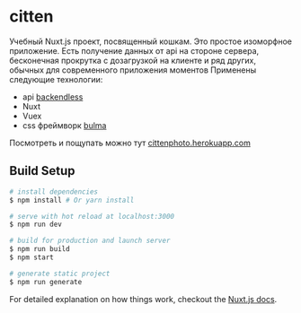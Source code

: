 # citten

Учебный Nuxt.js проект, посвященный кошкам. Это простое изоморфное приложение.
Есть получение данных от api на стороне сервера, бесконечная прокрутка с дозагрузкой 
на клиенте и ряд других, обычных для современного приложения моментов
Применены следующие технологии:

- api [backendless](https://backendless.com)
- Nuxt
- Vuex
- css фреймворк [bulma](https://bulma.io/)

Посмотреть и пощупать можно тут [cittenphoto.herokuapp.com](https://cittenphoto.herokuapp.com) 
## Build Setup

``` bash
# install dependencies
$ npm install # Or yarn install

# serve with hot reload at localhost:3000
$ npm run dev

# build for production and launch server
$ npm run build
$ npm start

# generate static project
$ npm run generate
```

For detailed explanation on how things work, checkout the [Nuxt.js docs](https://github.com/nuxt/nuxt.js).

